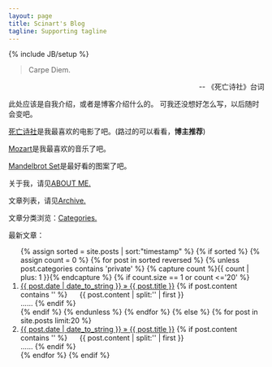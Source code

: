 ```yaml
---
layout: page
title: Scinart's Blog
tagline: Supporting tagline
---
```

{% include JB/setup %}

> Carpe Diem.

<p style="text-align: right"> -- 《死亡诗社》台词 </p>

此处应该是自我介绍，或者是博客介绍什么的。
可我还没想好怎么写，以后随时会变吧。

[死亡诗社](http://en.wikipedia.org/wiki/Mandelbrot_set)是我最喜欢的电影了吧。(路过的可以看看，**博主推荐**)

[Mozart](http://en.wikipedia.org/wiki/Wolfgang_Amadeus_Mozart)是我最喜欢的音乐了吧。

[Mandelbrot Set](http://en.wikipedia.org/wiki/Mandelbrot_set)是最好看的图案了吧。

<p>关于我，请见<a href="about.html">ABOUT ME.</a></p>
<p>文章列表，请见<a href="archive.html">Archive.</a></p>
<p>文章分类浏览：<a href="categories.html">Categories.</a></p>

最新文章：<br/>

<ol>
  <!-- the following line will work after jekyll 2.0.0 (now 1.5.1) -->
  {% assign sorted = site.posts | sort:"timestamp" %}
  {% if sorted %}
    <!-- jekyll version >= 2.0.0 -->
    <!-- the syntax is quite ugly. but leave it as it is.-->
    {% assign count = 0 %}
    {% for post in sorted reversed %}
	{% unless post.categories contains 'private' %}
      {% capture count %}{{ count | plus: 1 }}{% endcapture %}
      {% if count.size == 1 or count <='20'  %}
        <li> <a href="{{ post.url }}">{{ post.date | date_to_string }} &raquo; {{ post.title }}</a>
        {% if post.content contains '<!-- more -->' %}
        <span style="padding-left: 20px">{{ post.content | split:'<!-- more -->' | first }}</span>
        <!-- <p><a href="{{ post.url }}">Continue reading</a></p> -->
        <br/>......
        {% endif %}
        </li>
      {% endif %}
	{% endunless %}
    {% endfor %}
  {% else %}
    {% for post in site.posts limit:20 %}
        <li> <a href="{{ post.url }}">{{ post.date | date_to_string }} &raquo; {{ post.title }}</a>
        {% if post.content contains '<!-- more -->' %}
        <span style="padding-left: 20px">{{ post.content | split:'<!-- more -->' | first }}</span>
        <!-- <p><a href="{{ post.url }}">Continue reading</a></p> -->
        <br/>......
        {% endif %}
        </li>
    {% endfor %}
  {% endif %}
</ol>


